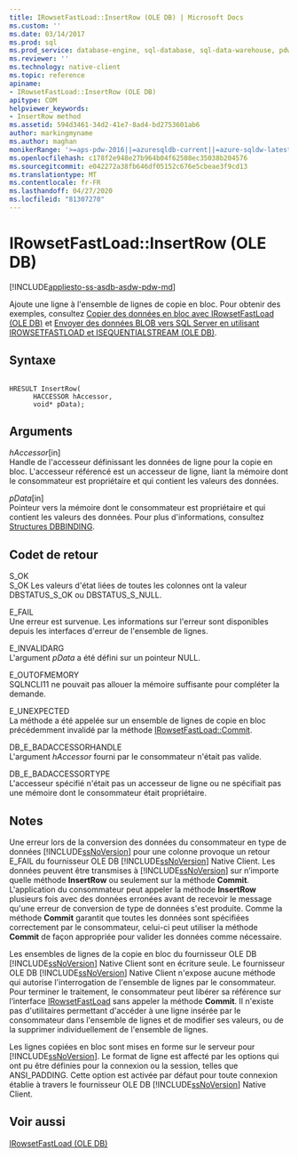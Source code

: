 ```yaml
---
title: IRowsetFastLoad::InsertRow (OLE DB) | Microsoft Docs
ms.custom: ''
ms.date: 03/14/2017
ms.prod: sql
ms.prod_service: database-engine, sql-database, sql-data-warehouse, pdw
ms.reviewer: ''
ms.technology: native-client
ms.topic: reference
apiname:
- IRowsetFastLoad::InsertRow (OLE DB)
apitype: COM
helpviewer_keywords:
- InsertRow method
ms.assetid: 594d3461-34d2-41e7-8ad4-bd2753601ab6
author: markingmyname
ms.author: maghan
monikerRange: '>=aps-pdw-2016||=azuresqldb-current||=azure-sqldw-latest||>=sql-server-2016||=sqlallproducts-allversions||>=sql-server-linux-2017||=azuresqldb-mi-current'
ms.openlocfilehash: c178f2e948e27b964b04f62508ec35038b204576
ms.sourcegitcommit: e042272a38fb646df05152c676e5cbeae3f9cd13
ms.translationtype: MT
ms.contentlocale: fr-FR
ms.lasthandoff: 04/27/2020
ms.locfileid: "81307270"
---
```

# <a name="irowsetfastloadinsertrow-ole-db"></a>IRowsetFastLoad::InsertRow (OLE DB)
[!INCLUDE[appliesto-ss-asdb-asdw-pdw-md](../../includes/appliesto-ss-asdb-asdw-pdw-md.md)]

  Ajoute une ligne à l'ensemble de lignes de copie en bloc. Pour obtenir des exemples, consultez [Copier des données en bloc avec IRowsetFastLoad &#40;OLE DB&#41;](../../relational-databases/native-client-ole-db-how-to/bulk-copy-data-using-irowsetfastload-ole-db.md) et [Envoyer des données BLOB vers SQL Server en utilisant IROWSETFASTLOAD et ISEQUENTIALSTREAM &#40;OLE DB&#41;](../../relational-databases/native-client-ole-db-how-to/send-blob-data-to-sql-server-using-irowsetfastload-and-isequentialstream-ole-db.md).  
  
## <a name="syntax"></a>Syntaxe  
  
```  
  
HRESULT InsertRow(  
      HACCESSOR hAccessor,  
      void* pData);  
```  
  
## <a name="arguments"></a>Arguments  
 *hAccessor*[in]  
 Handle de l'accesseur définissant les données de ligne pour la copie en bloc. L'accesseur référencé est un accesseur de ligne, liant la mémoire dont le consommateur est propriétaire et qui contient les valeurs des données.  
  
 *pData*[in]  
 Pointeur vers la mémoire dont le consommateur est propriétaire et qui contient les valeurs des données. Pour plus d'informations, consultez [Structures DBBINDING](https://go.microsoft.com/fwlink/?LinkId=65955).  
  
## <a name="return-code-values"></a>Codet de retour  
 S_OK  
 S_OK Les valeurs d'état liées de toutes les colonnes ont la valeur DBSTATUS_S_OK ou DBSTATUS_S_NULL.  
  
 E_FAIL  
 Une erreur est survenue. Les informations sur l'erreur sont disponibles depuis les interfaces d'erreur de l'ensemble de lignes.  
  
 E_INVALIDARG  
 L'argument *pData* a été défini sur un pointeur NULL.  
  
 E_OUTOFMEMORY  
 SQLNCLI11 ne pouvait pas allouer la mémoire suffisante pour compléter la demande.  
  
 E_UNEXPECTED  
 La méthode a été appelée sur un ensemble de lignes de copie en bloc précédemment invalidé par la méthode [IRowsetFastLoad::Commit](../../relational-databases/native-client-ole-db-interfaces/irowsetfastload-commit-ole-db.md).  
  
 DB_E_BADACCESSORHANDLE  
 L'argument *hAccessor* fourni par le consommateur n'était pas valide.  
  
 DB_E_BADACCESSORTYPE  
 L'accesseur spécifié n'était pas un accesseur de ligne ou ne spécifiait pas une mémoire dont le consommateur était propriétaire.  
  
## <a name="remarks"></a>Notes  
 Une erreur lors de la conversion des données du consommateur en type de données [!INCLUDE[ssNoVersion](../../includes/ssnoversion-md.md)] pour une colonne provoque un retour E_FAIL du fournisseur OLE DB [!INCLUDE[ssNoVersion](../../includes/ssnoversion-md.md)] Native Client. Les données peuvent être transmises à [!INCLUDE[ssNoVersion](../../includes/ssnoversion-md.md)] sur n’importe quelle méthode **InsertRow** ou seulement sur la méthode **Commit**. L'application du consommateur peut appeler la méthode **InsertRow** plusieurs fois avec des données erronées avant de recevoir le message qu'une erreur de conversion de type de données s'est produite. Comme la méthode **Commit** garantit que toutes les données sont spécifiées correctement par le consommateur, celui-ci peut utiliser la méthode **Commit** de façon appropriée pour valider les données comme nécessaire.  
  
 Les ensembles de lignes de la copie en bloc du fournisseur OLE DB [!INCLUDE[ssNoVersion](../../includes/ssnoversion-md.md)] Native Client sont en écriture seule. Le fournisseur OLE DB [!INCLUDE[ssNoVersion](../../includes/ssnoversion-md.md)] Native Client n'expose aucune méthode qui autorise l'interrogation de l'ensemble de lignes par le consommateur. Pour terminer le traitement, le consommateur peut libérer sa référence sur l’interface [IRowsetFastLoad](../../relational-databases/native-client-ole-db-interfaces/irowsetfastload-ole-db.md) sans appeler la méthode **Commit**. Il n'existe pas d'utilitaires permettant d'accéder à une ligne insérée par le consommateur dans l'ensemble de lignes et de modifier ses valeurs, ou de la supprimer individuellement de l'ensemble de lignes.  
  
 Les lignes copiées en bloc sont mises en forme sur le serveur pour [!INCLUDE[ssNoVersion](../../includes/ssnoversion-md.md)]. Le format de ligne est affecté par les options qui ont pu être définies pour la connexion ou la session, telles que ANSI_PADDING. Cette option est activée par défaut pour toute connexion établie à travers le fournisseur OLE DB [!INCLUDE[ssNoVersion](../../includes/ssnoversion-md.md)] Native Client.  
  
## <a name="see-also"></a>Voir aussi  
 [IRowsetFastLoad &#40;OLE DB&#41;](../../relational-databases/native-client-ole-db-interfaces/irowsetfastload-ole-db.md)  
  
  
